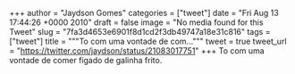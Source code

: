 
+++
author = "Jaydson Gomes"
categories = ["tweet"]
date = "Fri Aug 13 17:44:26 +0000 2010"
draft = false
image = "No media found for this Tweet"
slug = "7fa3d4653e6901f8d1cd2f3db49747a18e31c816"
tags = ["tweet"]
title = """To com uma vontade de com..."""
tweet = true
tweet_url = "https://twitter.com/jaydson/status/21083017751"
+++
To com uma vontade de comer fígado de galinha frito.
